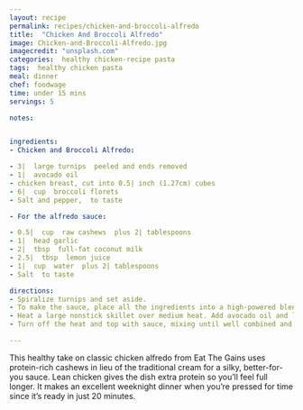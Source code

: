 ```yaml
---
layout: recipe
permalink: recipes/chicken-and-broccoli-alfredo
title:  "Chicken And Broccoli Alfredo"
image: Chicken-and-Broccoli-Alfredo.jpg
imagecredit: "unsplash.com"
categories:  healthy chicken-recipe pasta
tags:  healthy chicken pasta
meal: dinner
chef: foodwage
time: under 15 mins
servings: 5

notes:


ingredients:
- Chicken and Broccoli Alfredo:

- 3|  large turnips  peeled and ends removed
- 1|  avocado oil
- chicken breast, cut into 0.5| inch (1.27cm) cubes
- 6|  cup  broccoli florets
- Salt and pepper,  to taste

- For the alfredo sauce:

- 0.5|  cup  raw cashews  plus 2| tablespoons
- 1|  head garlic
- 2|  tbsp  full-fat coconut milk
- 2.5|  tbsp  lemon juice
- 1|  cup  water  plus 2| tablespoons
- Salt  to taste

directions:
- Spiralize turnips and set aside.
- To make the sauce, place all the ingredients into a high-powered blender and puree until smooth and creamy, about 45 seconds.
- Heat a large nonstick skillet over medium heat. Add avocado oil and let it heat for about 30 seconds. Add chicken and salt and cook for 3–5 minutes, stirring occasionally until browned; chicken does not have to be cooked all the way through yet. Add broccoli and season with salt and pepper; sauté for another 5 minutes. Add turnip noodles and cook for 2 or 3 more minutes.
- Turn off the heat and top with sauce, mixing until well combined and warmed through

---
```


This healthy take on classic chicken alfredo from Eat The Gains uses protein-rich cashews in lieu of the traditional cream for a silky, better-for-you sauce. Lean chicken gives the dish extra protein so you’ll feel full longer. It makes an excellent weeknight dinner when you’re pressed for time since it’s ready in just 20 minutes.